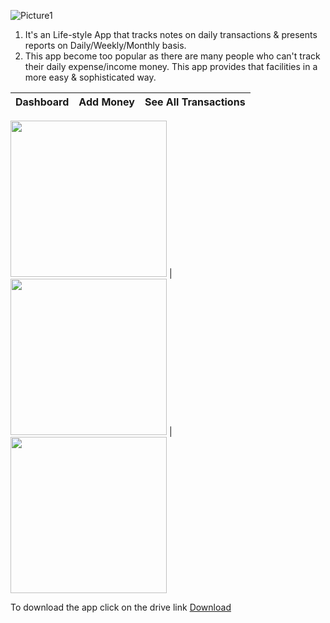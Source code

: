 ![Picture1](https://user-images.githubusercontent.com/73699852/193410165-c775f462-d784-4159-8eda-270d04a95bee.png)

1) It's an Life-style App that tracks notes on daily transactions & presents reports on Daily/Weekly/Monthly basis. 
2) This app become too popular as there are many people who can't track their daily expense/income money. This app provides that facilities in a more easy & sophisticated way. 

Dashboard             |  Add Money         | See All Transactions  
:-------------------------:|:-------------------------:|:-------------------------:

<img src="https://user-images.githubusercontent.com/73699852/193410135-377d50b3-6ebe-4760-8761-71bc713a1163.jpg" width="250"> |
<img src="https://user-images.githubusercontent.com/73699852/193410137-d3beb898-a0c2-4c3d-967d-6990c2a4abf1.jpg" width="250"> |
<img src="https://user-images.githubusercontent.com/73699852/193410138-1565f9ee-36c9-44f0-a7e0-6b5ca1377e54.jpg" width="250">


To download the app click on the drive link
<a href="https://drive.google.com/drive/folders/1WhXEyfKOF4gXCRsVnqA-KiFPyYFbHmGh?usp=sharing" target="_blank">Download</a>

